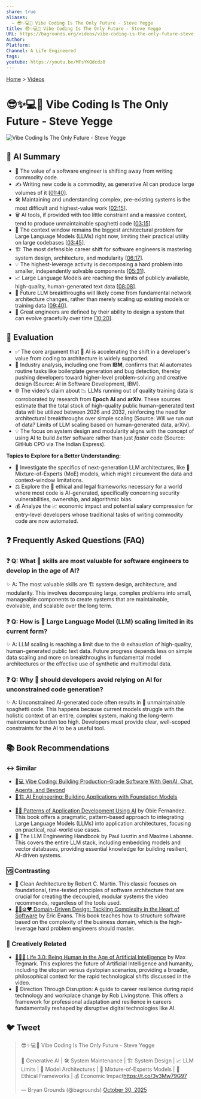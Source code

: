 ```yaml
---
share: true
aliases:
  - 😎✨💻🔮 Vibe Coding Is The Only Future - Steve Yegge
title: 😎✨💻🔮 Vibe Coding Is The Only Future - Steve Yegge
URL: https://bagrounds.org/videos/vibe-coding-is-the-only-future-steve-yegge
Author:
Platform:
Channel: A Life Engineered
tags:
youtube: https://youtu.be/MFsYKQdcdz0
---
```

[Home](../index.md) > [Videos](./index.md)  
# 😎✨💻🔮 Vibe Coding Is The Only Future - Steve Yegge  
![Vibe Coding Is The Only Future - Steve Yegge](https://youtu.be/MFsYKQdcdz0)  
  
## 🤖 AI Summary  
  
* 💸 The value of a software engineer is shifting away from writing commodity code.  
* ✍️ Writing new code is a commodity, as generative AI can produce large volumes of it \[[01:40](http://www.youtube.com/watch?v=MFsYKQdcdz0&t=100)].  
* 🛠️ Maintaining and understanding complex, pre-existing systems is the most difficult and highest-value work \[[02:15](http://www.youtube.com/watch?v=MFsYKQdcdz0&t=135)].  
* 🗑️ AI tools, if provided with too little constraint and a massive context, tend to produce unmaintainable spaghetti code \[[03:15](http://www.youtube.com/watch?v=MFsYKQdcdz0&t=195)].  
* 🧠 The context window remains the biggest architectural problem for Large Language Models (LLMs) right now, limiting their practical utility on large codebases \[[03:45](http://www.youtube.com/watch?v=MFsYKQdcdz0&t=225)].  
* 🏗️ The most defensible career shift for software engineers is mastering system design, architecture, and modularity \[[06:17](http://www.youtube.com/watch?v=MFsYKQdcdz0&t=377)].  
* 💡 The highest-leverage activity is decomposing a hard problem into smaller, independently solvable components \[[05:31](http://www.youtube.com/watch?v=MFsYKQdcdz0&t=331)].  
* 📈 Large Language Models are reaching the limits of publicly available, high-quality, human-generated text data \[[08:08](http://www.youtube.com/watch?v=MFsYKQdcdz0&t=488)].  
* 🔮 Future LLM breakthroughs will likely come from fundamental network architecture changes, rather than merely scaling up existing models or training data \[[09:40](http://www.youtube.com/watch?v=MFsYKQdcdz0&t=580)].  
* 🌟 Great engineers are defined by their ability to design a system that can evolve gracefully over time \[[10:20](http://www.youtube.com/watch?v=MFsYKQdcdz0&t=620)].  
  
## 🤔 Evaluation  
  
* ✅ The core argument that 🚀 AI is accelerating the shift in a developer's value from coding to architecture is widely supported.  
* 🧠 Industry analysis, including one from **IBM**, confirms that AI automates routine tasks like boilerplate generation and bug detection, thereby pushing developers toward higher-level problem-solving and creative design (Source: AI in Software Development, IBM).  
* 🌐 The video's claim about 📉 LLMs running out of quality training data is corroborated by research from **Epoch AI** and **arXiv**. These sources estimate that the total stock of high-quality public human-generated text data will be utilized between 2026 and 2032, reinforcing the need for architectural breakthroughs over simple scaling (Source: Will we run out of data? Limits of LLM scaling based on human-generated data, arXiv).  
* 💡 The focus on system design and modularity aligns with the concept of using AI to build *better* software rather than just *faster* code (Source: GitHub CPO via The Indian Express).  
  
**Topics to Explore for a Better Understanding:**  
  
* 🧪 Investigate the specifics of next-generation LLM architectures, like 🔬 Mixture-of-Experts (MoE) models, which might circumvent the data and context-window limitations.  
* ⚖️ Explore the 📜 ethical and legal frameworks necessary for a world where most code is AI-generated, specifically concerning security vulnerabilities, ownership, and algorithmic bias.  
* 💰 Analyze the 📈 economic impact and potential salary compression for entry-level developers whose traditional tasks of writing commodity code are now automated.  
  
## ❓ Frequently Asked Questions (FAQ)  
  
### ❓ Q: What 🧠 skills are most valuable for software engineers to develop in the age of AI?  
✨ A: The most valuable skills are 🏗️ system design, architecture, and modularity. This involves decomposing large, complex problems into small, manageable components to create systems that are maintainable, evolvable, and scalable over the long term.  
  
### ❓ Q: How is 🤖 Large Language Model (LLM) scaling limited in its current form?  
✨ A: LLM scaling is reaching a limit due to the 🌐 exhaustion of high-quality, human-generated public text data. Future progress depends less on simple data scaling and more on breakthroughs in fundamental model architectures or the effective use of synthetic and multimodal data.  
  
### ❓ Q: Why 🚫 should developers avoid relying on AI for unconstrained code generation?  
✨ A: Unconstrained AI-generated code often results in 🍝 unmaintainable spaghetti code. This happens because current models struggle with the holistic context of an entire, complex system, making the long-term maintenance burden too high. Developers must provide clear, well-scoped constraints for the AI to be a useful tool.  
  
## 📚 Book Recommendations  
  
### ↔️ Similar  
  
- [🤖💻 Vibe Coding: Building Production-Grade Software With GenAI, Chat, Agents, and Beyond](../books/vibe-coding-building-production-grade-software-with-genai-chat-agents-and-beyond.md)  
- [🤖🏗️ AI Engineering: Building Applications with Foundation Models](../books/ai-engineering-building-applications-with-foundation-models.md)  
* [🤖🧩 Patterns of Application Development Using AI](../books/patterns-of-application-development-using-ai.md) by Obie Fernandez. This book offers a pragmatic, pattern-based approach to integrating Large Language Models (LLMs) into application architectures, focusing on practical, real-world use cases.  
* 🧠 The LLM Engineering Handbook by Paul Iusztin and Maxime Labonne. This covers the entire LLM stack, including embedding models and vector databases, providing essential knowledge for building resilient, AI-driven systems.  
  
### 🆚 Contrasting  
  
* 🧱 Clean Architecture by Robert C. Martin. This classic focuses on foundational, time-tested principles of software architecture that are crucial for creating the decoupled, modular systems the video recommends, regardless of the tools used.  
* [🧩🧱⚙️❤️ Domain-Driven Design: Tackling Complexity in the Heart of Software](../books/domain-driven-design.md) by Eric Evans. This book teaches how to structure software based on the complexity of the business domain, which is the high-leverage hard problem engineers should master.  
  
### 🎨 Creatively Related  
  
* [🧬👥💾 Life 3.0: Being Human in the Age of Artificial Intelligence](../books/life-3-0.md) by Max Tegmark. This explores the future of Artificial Intelligence and humanity, including the utopian versus dystopian scenarios, providing a broader, philosophical context for the rapid technological shifts discussed in the video.  
* 🚀 Direction Through Disruption: A guide to career resilience during rapid technology and workplace change by Rob Livingstone. This offers a framework for professional adaptation and resilience in careers fundamentally reshaped by disruptive digital technologies like AI.  
  
## 🐦 Tweet  
<blockquote class="twitter-tweet" data-theme="dark"><p lang="en" dir="ltr">😎✨💻🔮 Vibe Coding Is The Only Future - Steve Yegge<br><br>🤖 Generative AI | 🛠️ System Maintenance | 🏗️ System Design | 📈 LLM Limits | 📐 Model Architectures | 🧪 Mixture-of-Experts Models | 📜 Ethical Frameworks | 💰 Economic Impact<a href="https://t.co/3v3Mw79G97">https://t.co/3v3Mw79G97</a></p>&mdash; Bryan Grounds (@bagrounds) <a href="https://twitter.com/bagrounds/status/1983694523508375804?ref_src=twsrc%5Etfw">October 30, 2025</a></blockquote> <script async src="https://platform.twitter.com/widgets.js" charset="utf-8"></script>